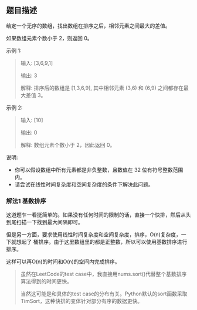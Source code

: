 ## 题目描述
给定一个无序的数组，找出数组在排序之后，相邻元素之间最大的差值。

如果数组元素个数小于 2，则返回 0。

示例 1:
>输入: [3,6,9,1]
>
>输出: 3
>
>解释: 排序后的数组是 [1,3,6,9], 其中相邻元素 (3,6) 和 (6,9) 之间都存在最大差值 3。

示例 2:
>输入: [10]
>
>输出: 0
>
>解释: 数组元素个数小于 2，因此返回 0。

说明:
- 你可以假设数组中所有元素都是非负整数，且数值在 32 位有符号整数范围内。
- 请尝试在线性时间复杂度和空间复杂度的条件下解决此问题。

### 解法1 基数排序
这道题乍一看挺简单的。如果没有任何时间的限制的话，直接一个快排，然后从头到尾扫描一下找到最大间隔即可。

但是另一方面，要求使用线性时间复杂度和空间复杂度，排序，O(n)复杂度，一下就想起了
桶排序。由于这里数组里的都是正整数，所以可以使用基数排序进行排序。

这样可以再O(n)的时间和O(n)的空间内完成排序。

>虽然在LeetCode的test case中，我直接用nums.sort()代替整个基数排序算法得到的时间更快。
>
>当然这可能是和具体的test case的分布有关。Python默认的sort函数采取TimSort，这种快排的变体针对部分有序的数据更快。